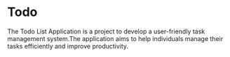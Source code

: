 # Todo
The Todo List Application is a project to develop a user-friendly task management system.The application aims to help individuals manage their tasks efficiently and improve productivity.
